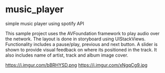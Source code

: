 # music_player
simple music player using spotify API


This sample project uses the AVFoundation framework to play audio over the network. The layout is done in storyboard using UIStackViews. Functionality includes a pause/play, previous and next button. A slider is shown to provide visual feedback on where its positioned in the track. It also includes name of artist, track and album image cover.

https://i.imgur.com/bBRHYSD.png
https://i.imgur.com/xNgqCg9.jpg
